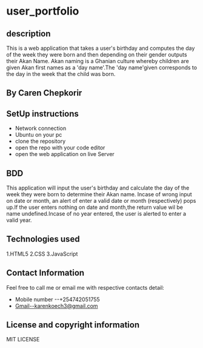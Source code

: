 # user_portfolio
## description
This is a web application that takes a user's birthday and computes the day of the week they were born and then depending on their gender outputs their Akan Name. Akan naming is a Ghanian culture whereby children are given Akan first names as a 'day name'.The 'day name'given corresponds to the day in the week that the child was born.
## By Caren Chepkorir
## SetUp instructions
* Network connection
* Ubuntu on your pc
* clone the repository
* open the repo with your code editor
* open the web application on live Server
## BDD
This application will input the user's birthday and calculate the day of the week they were born to determine their Akan name. Incase of wrong input on date or month, an alert of enter a valid date or month (respectively) pops up.If the user enters nothing on date and month,the return value wil be name undefined.Incase of no year entered, the user is alerted to enter a valid year.
## Technologies used
1.HTML5
2.CSS
3.JavaScript
## Contact Information
Feel free to call me or email me with respective contacts detail:
* Mobile number --+254742051755
* Gmail--karenkoech3@gmail.com
## License and copyright information
MIT LICENSE 